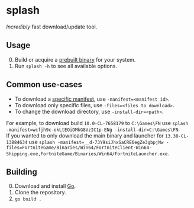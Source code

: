 # splash
_Incredibly_ fast download/update tool.

## Usage
0. Build or acquire a [prebuilt binary](https://github.com/polynite/splash/releases) for your system.
1. Run `splash -h` to see all available options.

## Common use-cases
* To download a [specific manifest](https://github.com/polynite/fn-releases), use `-manifest=<manifest id>`.
* To download only specific files, use `-files=<files to download>`.
* To change the download directory, use `-install-dir=<path>`.

For example, to download build `10.0-CL-7658179` to `C:\Games\FN` use `splash -manifest=wcfjh9c-okLtEOiDMkG8VzIC1p-ENg -install-dir=C:\Games\FN`.  
If you wanted to only download the main binary and launcher for `13.30-CL-13884634` use `splash -manifest=__d-73Y9siJhxSaCRE6egZe3gbpjNw -files=FortniteGame/Binaries/Win64/FortniteClient-Win64-Shipping.exe,FortniteGame/Binaries/Win64/FortniteLauncher.exe`.

## Building
0. Download and install [Go](https://golang.org/dl/).
1. Clone the repository.
2. `go build .`
